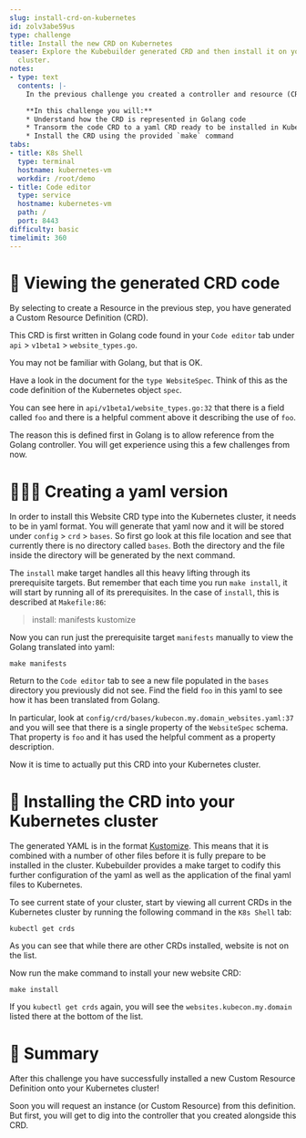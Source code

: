 ```yaml
---
slug: install-crd-on-kubernetes
id: zolv3abe59us
type: challenge
title: Install the new CRD on Kubernetes
teaser: Explore the Kubebuilder generated CRD and then install it on your Kubernetes
  cluster.
notes:
- type: text
  contents: |-
    In the previous challenge you created a controller and resource (CRD). Now is your chance to explore the resource CRD!

    **In this challenge you will:**
    * Understand how the CRD is represented in Golang code
    * Transorm the code CRD to a yaml CRD ready to be installed in Kubernetes
    * Install the CRD using the provided `make` command
tabs:
- title: K8s Shell
  type: terminal
  hostname: kubernetes-vm
  workdir: /root/demo
- title: Code editor
  type: service
  hostname: kubernetes-vm
  path: /
  port: 8443
difficulty: basic
timelimit: 360
---
```


🧬 Viewing the generated CRD code
==============

By selecting to create a Resource in the previous step, you have generated a Custom Resource Definition (CRD).

This CRD is first written in Golang code found in your `Code editor` tab under `api` > `v1beta1` > `website_types.go`.

You may not be familiar with Golang, but that is OK.

Have a look in the document for the `type WebsiteSpec`. Think of this as the code definition of the Kubernetes object `spec`.

You can see here in `api/v1beta1/website_types.go:32` that there is a field called `foo` and there is a helpful comment above it describing the use of `foo`.

The reason this is defined first in Golang is to allow reference from the Golang controller. You will get experience using this a few challenges from now.


👩🏾‍💻 Creating a yaml version
==============

In order to install this Website CRD type into the Kubernetes cluster, it needs to be in yaml format. You will generate that yaml now and it will be stored under `config` > `crd` > `bases`. So first go look at this file location and see that currently there is no directory called `bases`. Both the directory and the file inside the directory will be generated by the next command.

The `install` make target handles all this heavy lifting through its prerequisite targets. But remember that each time you run `make install`, it will start by running all of its prerequisites. In the case of `install`, this is described at `Makefile:86`:

> install: manifests kustomize

Now you can run just the prerequisite target `manifests` manually to view the Golang translated into yaml:

```
make manifests
```

Return to the `Code editor` tab to see a new file populated in the `bases` directory you previously did not see. Find the field `foo` in this yaml to see how it has been translated from Golang.

In particular, look at `config/crd/bases/kubecon.my.domain_websites.yaml:37` and you will see that there is a single property of the `WebsiteSpec` schema. That property is `foo` and it has used the helpful comment as a property description.

Now it is time to actually put this CRD into your Kubernetes cluster.


🚀 Installing the CRD into your Kubernetes cluster
==============

The generated YAML is in the format [Kustomize](https://kustomize.io/). This means that it is combined with a number of other files before it is fully prepare to be installed in the cluster. Kubebuilder provides a make target to codify this further configuration of the yaml as well as the application of the final yaml files to Kubernetes.

To see current state of your cluster, start by viewing all current CRDs in the Kubernetes cluster by running the following command in the `K8s Shell` tab:

```
kubectl get crds
```

As you can see that while there are other CRDs installed, website is not on the list.

Now run the make command to install your new website CRD:

```
make install
```

If you `kubectl get crds` again, you will see the `websites.kubecon.my.domain` listed there at the bottom of the list.


📕 Summary
==============

After this challenge you have successfully installed a new Custom Resource Definition onto your Kubernetes cluster!

Soon you will request an instance (or Custom Resource) from this definition. But first, you will get to dig into the controller that you created alongside this CRD.
